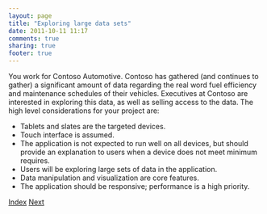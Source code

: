 ```yaml
---
layout: page
title: "Exploring large data sets"
date: 2011-10-11 11:17
comments: true
sharing: true
footer: true
---
```


You work for Contoso Automotive. Contoso has gathered (and continues to gather) a significant amount of data regarding the real word fuel efficiency and maintenance schedules of their vehicles. Executives at Contoso are interested in exploring this data, as well as selling access to the data. The high level considerations for your project are:

* Tablets and slates are the targeted devices.
* Touch interface is assumed.
* The application is not expected to run well on all devices, but should provide an explanation to users when a device does not meet minimum requires.
* Users will be exploring large sets of data in the application.
* Data manipulation and visualization are core features.
* The application should be responsive; performance is a high priority.

<a rel="home" href="/scenarios/index.html">Index</a>
<a rel="next" href="/scenarios/greenfield-mobile-first.html">Next</a>